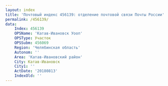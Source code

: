 ```yaml
---
layout: index
title: 'Почтовый индекс 456139: отделение почтовой связи Почты России'
permalink: /456139/
data:
    Index: 456139
    OPSName: 'Катав-Ивановск Уооп'
    OPSType: Участок
    OPSSubm: 456069
    Region: 'Челябинская область'
    Autonom: ''
    Area: 'Катав-Ивановский район'
    City: Катав-Ивановск
    City1: ''
    ActDate: '20180813'
    IndexOld: ''
---
```

